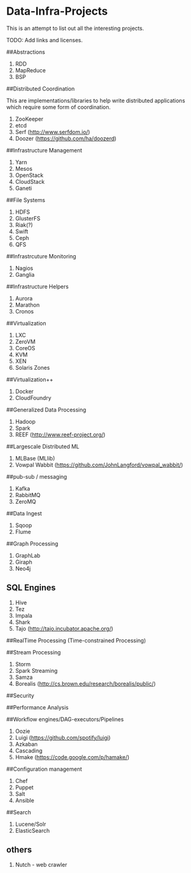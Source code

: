 Data-Infra-Projects
====================

This is an attempt to list out all the interesting projects.

TODO:
Add links and licenses. 

##Abstractions
1. RDD
2. MapReduce
3. BSP


##Distributed Coordination

This are implementations/libraries to help write distributed applications which require some form of coordination.

1. ZooKeeper
2. etcd
3. Serf (http://www.serfdom.io/)
4. Doozer (https://github.com/ha/doozerd)

##Infrastructure Management
1. Yarn
2. Mesos
3. OpenStack
4. CloudStack
5. Ganeti

##File Systems
1. HDFS
2. GlusterFS
3. Riak(?)
4. Swift
5. Ceph
6. QFS

##Infrastrcuture Monitoring
1. Nagios
2. Ganglia


##Infrastructure Helpers
1. Aurora
2. Marathon
3. Cronos


##Virtualization
1. LXC
2. ZeroVM
3. CoreOS
4. KVM
5. XEN
6. Solaris Zones

##Virtualization++
1. Docker
2. CloudFoundry

##Generalized Data Processing
1. Hadoop
2. Spark
3. REEF (http://www.reef-project.org/)

##Largescale Distributed ML
1. MLBase (MLlib)
2. Vowpal Wabbit (https://github.com/JohnLangford/vowpal_wabbit/)

##pub-sub / messaging 
1. Kafka
2. RabbitMQ
3. ZeroMQ

##Data Ingest
1. Sqoop
2. Flume


##Graph Processing
1. GraphLab
2. Giraph
3. Neo4j

## SQL Engines
1. Hive
2. Tez
3. Impala
4. Shark
5. Tajo (http://tajo.incubator.apache.org/)

##RealTime Processing (Time-constrained Processing)

##Stream Processing
1. Storm
2. Spark Streaming
3. Samza
4. Borealis (http://cs.brown.edu/research/borealis/public/)

##Security

##Performance Analysis

##Workflow engines/DAG-executors/Pipelines
1. Oozie
2. Luigi (https://github.com/spotify/luigi)
3. Azkaban 
4. Cascading 
5. Hmake (https://code.google.com/p/hamake/)

##Configuration management 
1. Chef
2. Puppet
3. Salt
4. Ansible

##Search
1. Lucene/Solr
2. ElasticSearch

## others
1. Nutch - web crawler


